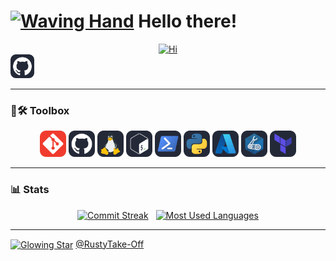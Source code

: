 <!-- **RustyTake-Off/RustyTake-Off** is a ✨ _special_ ✨ repository because its `README.md` (this file) appears on your GitHub profile. -->

<!-- .hero -->

<h1>
  <a href="#"><img title="Hi" width="38" alt="Waving Hand" src="https://raw.githubusercontent.com/Tarikul-Islam-Anik/Animated-Fluent-Emojis/master/Emojis/Hand%20gestures/Waving%20Hand.png" /></a>
  Hello there!
</h1>

<div align="center">
  <a href="#"><img title="Hi" alt="Hi" src="https://readme-typing-svg.demolab.com?font=Fira+Code&size=62&duration=1000&pause=3000&color=BE4D25&background=FFFFFF00&center=true&vCenter=true&random=true&width=400&height=100&lines=Hi;Cze%C5%9B%C4%87;Salut;Hola;Oi;Jambo;%EC%95%88%EB%85%95;%E3%82%84%E3%81%82;%E4%BD%A0%E5%A5%BD;G'day" /></a>
</div>

<div>
  <a href="https://github.com/RustyTake-Off"><img title="GitHub" width="38px" alt="GitHub" src="./docs/images/github.svg" /></a>
</div>

---

<!-- .statistics -->

<h3>
  🧰🛠️ Toolbox
</h3>

<div align="center">
  <a href="#"><img title="Git" width="42px" alt="Git" src="docs/images/git.svg" /></a>
  <a href="#"><img title="GitHub" width="42px" alt="GitHub" src="docs/images/github.svg" /></a>
  <a href="#"><img title="Linux" width="42px" alt="Linux" src="docs/images/linux.svg" /></a>
  <a href="#"><img title="Bash" width="42px" alt="Bash" src="docs/images/bash.svg" /></a>
  <a href="#"><img title="PowerShell" width="42px" alt="PowerShell" src="docs/images/powershell.svg" /></a>
  <a href="#"><img title="Python" width="42px" alt="Python" src="docs/images/python.svg" /></a>
  <a href="#"><img title="Azure" width="42px" alt="Azure" src="docs/images/azure.svg" /></a>
  <a href="#"><img title="Bicep" width="42px" alt="Bicep" src="docs/images/bicep.svg" /></a>
  <a href="#"><img title="Terraform" width="42px" alt="Terraform" src="docs/images/terraform.svg" /></a>
</div>

<!-- <div align="center">
  <img src="https://skillicons.dev/icons?i=git,github,linux,bash,powershell,azure,terraform" />
</div> -->

---

<h3>
  📊 Stats
</h3>

<div align="center">
  <a href="#"><img title="Commit Streak" style="margin-right: 4px;" alt="Commit Streak" src="https://github-readme-streak-stats.herokuapp.com?user=RustyTake-Off&border_radius=22&date_format=j%2Fn%5B%2FY%5D&mode=daily&type=svg&background=0D1117&border=30363D&stroke=BE4D25&ring=35FF00&fire=FF0000&currStreakNum=FFFFFF&sideNums=35FF00&currStreakLabel=BE4D25&sideLabels=BE4D25&dates=FFFFFF" /></a>
  <a href="#"><img title="Most Used Languages" style="margin-left: 4px;" alt="Most Used Languages" src="https://github-readme-stats.vercel.app/api/top-langs/?username=RustyTake-Off&title_color=BE4D25&text_color=F9F3F3&border_color=30363D&bg_color=0D1117&cache_seconds=28800&border_radius=22&layout=compact&langs_count=6" /></a>
</div>

---

<!-- .footer -->

<div>
  <a href="https://github.com/RustyTake-Off/RustyTake-Off"><img title="Glowing Star" width="24" align="center" alt="Glowing Star" src="https://raw.githubusercontent.com/Tarikul-Islam-Anik/Animated-Fluent-Emojis/master/Emojis/Travel%20and%20places/Glowing%20Star.png" /></a>
  <a href="https://github.com/RustyTake-Off/RustyTake-Off">@RustyTake-Off</a>
</div>
